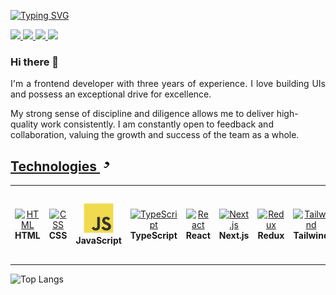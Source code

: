 [![Typing SVG](https://readme-typing-svg.demolab.com?font=Manrope&size=26&duration=2000&color=007acc&pause=200&multiline=true&width=500&height=80&lines=Dragan+Aleksic;Frontend+developer)](https://git.io/typing-svg)

<a href="https://draganaleksic.com">
    <img src="https://img.shields.io/badge/Website-draganaleksic.com-red?style=flat-square">
</a>  
<a href="https://draganaleksic.com/resume.pdf">
    <img src="https://img.shields.io/badge/PDF-CV-red?style=flat-square&logo=adobe">
</a>  
<a href="https://www.linkedin.com/in/dragan-aleksi%C4%87/">
    <img src="https://img.shields.io/badge/-Linkedin-blue?style=flat-square&logo=linkedin">
</a>
<a href="mailto:aleksicdragan574@gmail.com">
    <img src="https://img.shields.io/badge/-Email-red?style=flat-square&logo=gmail&logoColor=white">
</a>

### Hi there 👋

<p align="justify" dir="auto">
  I'm a frontend developer with three years of experience. I love building UIs and possess an exceptional drive for excellence.

  My strong sense of discipline and diligence allows me to deliver high-quality work consistently. I am constantly open to feedback and collaboration, valuing the growth and success of the team    as a whole.
</p>

<h2 id="user-content--technologies" dir="auto">
  <a class="heading-link" href="#-technologies">
    Technologies
    <svg class="octicon octicon-link" viewBox="0 0 16 16" version="1.1" width="16" height="16" aria-hidden="true">
    <path d="m7.775 3.275 1.25-1.25a3.5 3.5 0 1 1 4.95 4.95l-2.5 2.5a3.5 3.5 0 0 1-4.95 0 .751.751 0 0 1 .018-1.042.751.751 0 0 1 1.042-.018 1.998 1.998 0 0 0 2.83 0l2.5-2.5a2.002 2.002 0 0 0-        2.83-2.83l-1.25 1.25a.751.751 0 0 1-1.042-.018.751.751 0 0 1-.018-1.042Zm-4.69 9.64a1.998 1.998 0 0 0 2.83 0l1.25-1.25a.751.751 0 0 1 1.042.018.751.751 0 0 1 .018 1.042l-1.25 1.25a3.5 3.5 0      1 1-4.95-4.95l2.5-2.5a3.5 3.5 0 0 1 4.95 0 .751.751 0 0 1-.018 1.042.751.751 0 0 1-1.042.018 1.998 1.998 0 0 0-2.83 0l-2.5 2.5a1.998 1.998 0 0 0 0 2.83Z">
    </path>
    </svg>
  </a>
</h2>

<table>
  <tbody>
    <tr>
      <td align="center" height="121" width="121">
        <a href="https://developer.mozilla.org/en-US/docs/Learn/HTML/Introduction_to_HTML" target="_blank" rel="noreferrer">
          <img src="https://cdn.jsdelivr.net/gh/devicons/devicon@latest/icons/html5/html5-original.svg" alt="HTML" width="48" height="48" style="max-width: 100%;"/>
        </a>
        <br>
        <strong>HTML</strong>
      </td>
      <td align="center" height="121" width="121">
        <a href="https://developer.mozilla.org/en-US/docs/Web/CSS" target="_blank" rel="noreferrer">
          <img src="https://cdn.jsdelivr.net/gh/devicons/devicon@latest/icons/css3/css3-original.svg" alt="CSS" width="48" height="48" style="max-width: 100%;"/>
        </a>
        <br>
        <strong>CSS</strong>
      </td>
      <td align="center" height="121" width="121">
        <a href="https://developer.mozilla.org/en-US/docs/Web/JavaScript" target="_blank" rel="noreferrer">
          <img src="https://raw.githubusercontent.com/devicons/devicon/master/icons/javascript/javascript-original.svg" alt="JavaScript" width="48" height="48" style="max-width: 100%;"/>
        </a>
        <br>
        <strong>JavaScript</strong>
      </td>
      <td align="center" height="121" width="121">
        <a href="https://www.typescriptlang.org/" target="_blank" rel="noreferrer">
          <img src="https://cdn.jsdelivr.net/gh/devicons/devicon@latest/icons/typescript/typescript-original.svg" width="48" height="48" alt="TypeScript" style="max-width: 100%;">
        </a>
        <br>
        <strong>TypeScript</strong>
      </td>
      <td align="center" height="121" width="121">
        <a target="_blank" rel="noreferrer" href="https://react.dev/">
          <img src="https://cdn.jsdelivr.net/gh/devicons/devicon@latest/icons/react/react-original.svg" width="48" height="48" alt="React" style="max-width: 100%;">
        </a>
        <br>
        <strong>React</strong>
      </td>
      <td align="center" height="121" width="121">
        <a target="_blank" rel="noreferrer" href="https://nextjs.org/">
          <img src="https://cdn.jsdelivr.net/gh/devicons/devicon@latest/icons/nextjs/nextjs-original.svg" width="48" height="48" alt="Next.js" style="max-width: 100%;">
        </a>
        <br>
        <strong>Next.js</strong>
      </td>
      <td align="center" height="121" width="121">
        <a target="_blank" rel="noreferrer" href="https://redux.js.org/">
          <img src="https://cdn.jsdelivr.net/gh/devicons/devicon/icons/redux/redux-original.svg" width="48" height="48" alt="Redux" style="max-width: 100%;">
        </a>
        <br>
        <strong>Redux</strong>
      </td>
      <td align="center" height="121" width="121">
        <a target="_blank" rel="noreferrer" href="https://tailwindcss.com/">
          <img src="https://cdn.jsdelivr.net/gh/devicons/devicon@latest/icons/tailwindcss/tailwindcss-original.svg" width="48" height="48" alt="Tailwind" style="max-width: 100%;">
        </a>
        <br>
        <strong>Tailwind</strong>
      </td>
    </tr>
  </tbody>
</table>

![Top Langs](https://github-readme-stats.vercel.app/api/top-langs/?username=DraganAleksic99&layout=compact)
